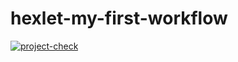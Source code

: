 # hexlet-my-first-workflow

[![project-check](https://github.com/Disielsida/hexlet-my-first-workflow/actions/workflows/hello-world.yml/badge.svg)](https://github.com/Disielsida/hexlet-my-first-workflow/actions/workflows/hello-world.yml)